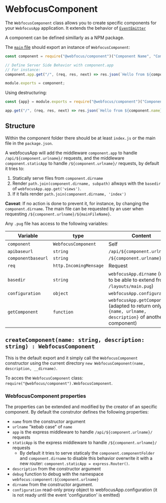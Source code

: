 # WebfocusComponent

The `WebfocusComponent` class allows you to create specific components for your `WebfocusApp` application.
It extends the behavior of [`EventEmitter`](https://nodejs.org/api/events.html#events_class_eventemitter)

A component can be defined simillarly as a NPM package. 

The [`main` file](https://docs.npmjs.com/cli/v7/configuring-npm/package-json#main) should export an instance of `WebfocusComponent`:

```javascript
const component = require("@webfocus/component")("Component Name", "Component Description");

// Define Server Side Behavior with component.app
// For instance: 
component.app.get("/", (req, res, next) => res.json(`Hello from ${component.name} API`))

module.exports = component;
```

Using destructuring:

```javascript
const {app} = module.exports = require("@webfocus/component")("Component Name", "Component Description");

app.get("/", (req, res, next) => res.json(`Hello from ${component.name} API`))
```

## Structure

Within the component folder there should be at least `index.js` or the main file in the `package.json`.

A webfocusApp will add the middleware `component.app` to handle `/api/${component.urlname}/` requests, and the middleware `component.staticApp` to handle `/${component.urlname}/` requests, by default it tries to:

 1. Statically serve files from `component.dirname`
 2. Render `path.join(component.dirname, subpath)` allways with the `basedir` of `webfocusApp.app.get('views')`.
   1. If it fails render `path.join(component.dirname, 'index')`

**Caveat**: If no action is done to prevent it, for instance, by changing the `component.dirname`. The main file can be requested by an user when requesting `/${component.urlname}/${mainFileName}`.

Any `.pug` file has access to the following variables:

Variable | type | Content
--- | --- | ---
`component` | `WebfocusComponent` | Self
`apibaseurl` | `string` | `/api/${component.urlname}/`
`componentbaseurl` | `string` | `/${component.urlname}/`
`req` | `http.IncomingMensage` | Request
`basedir` | `string` | `webfocusApp.dirname` (used to be able to extend from `/layouts/main.pug`)
`configuration` | `object` | `webfocusApp.configuration`
`getComponent` | `function` | `webfocusApp.getComponent` (adapted to return only `{name, urlname, description}` of another component)

## `createComponent(name: string, description: string) : WebfocusComponent`

This is the default export and it simply call the `WebfocusComponent` constructor using the current directory `new WebfocusComponent(name, description, __dirname)`.

To acces the `WebfocusComponent` class:  `require("@webfocus/component").WebfocusComponent`.

### WebfocusComponent properties

The properties can be extended and modified by the creator of an specific component. By default the construtor defines the following properties:

 - `name` from the constructor argument
 - `urlname` "kebab case" of `name`
 - `app` is the express middleware to handle `/api/${component.urlname}/` requests
 - `staticApp` is the express middleware to handle `/${component.urlname}/` requests
   - By default it tries to serve staticaly the `component.componentFolder` and `component.dirname` to disable this behavior overwrite it with a new router: `component.staticApp = express.Router()`.
 - `description` from the constructor argument
 - `debug` function to debug with the namespace `webfocus:component:${component.urlname}`
 - `dirname` from the constructor argument.
 - `configuration` read-only proxy object to webfocusApp.configuration (it is not ready until the event 'configuration' is emitted)